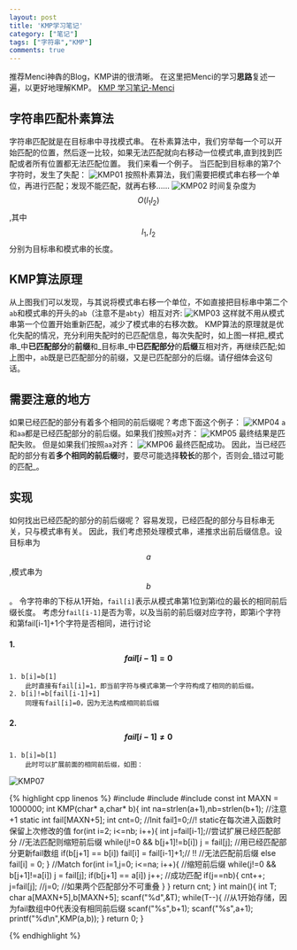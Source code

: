 ```yaml
---
layout: post
title: 'KMP学习笔记'
category: ["笔记"]
tags: ["字符串","KMP"]
comments: true
---
```


推荐Menci神犇的Blog，KMP讲的很清晰。
在这里把Menci的学习**思路**复述一遍，以更好地理解KMP。
[KMP 学习笔记-Menci][1]

## 字符串匹配朴素算法
字符串匹配就是在目标串中寻找模式串。
在朴素算法中，我们穷举每一个可以开始匹配的位置，然后逐一比较，如果无法匹配就向右移动一位模式串,直到找到匹配或者所有位置都无法匹配位置。
我们来看一个例子。
当匹配到目标串的第7个字符时，发生了失配：
![KMP01](https://panda2134.github.io/img/KMP01.PNG)
按照朴素算法，我们需要把模式串右移一个单位，再进行匹配；发现不能匹配，就再右移……
![KMP02](https://panda2134.github.io/img/KMP02.PNG)
时间复杂度为$$O(l_1 l_2)$$,其中$$l_1,l_2$$分别为目标串和模式串的长度。
## KMP算法原理
从上图我们可以发现，与其说将模式串右移一个单位，不如直接把目标串中第二个`ab`和模式串的开头的`ab`（注意不是`abty`）相互对齐:
![KMP03](https://panda2134.github.io/img/KMP03.PNG)
这样就不用从模式串第一个位置开始重新匹配，减少了模式串的右移次数。
KMP算法的原理就是优化失配的情况，充分利用失配时的已匹配信息，每次失配时，如上图一样把_模式串_中**已匹配部分**的**前缀**和_目标串_中**已匹配部分**的**后缀**互相对齐，再继续匹配;如上图中，`ab`既是已匹配部分的前缀，又是已匹配部分的后缀。请仔细体会这句话。
## 需要注意的地方
如果已经匹配的部分有着多个相同的前后缀呢？考虑下面这个例子：
![KMP04](https://panda2134.github.io/img/KMP04.PNG)
`a`和`aa`都是已经匹配部分的前后缀。如果我们按照`a`对齐：
![KMP05](https://panda2134.github.io/img/KMP05.PNG)
最终结果是匹配失败。
但是如果我们按照`aa`对齐：
![KMP06](https://panda2134.github.io/img/KMP06.PNG)
最终匹配成功。
因此，当已经匹配的部分有着**多个相同的前后缀**时，要尽可能选择**较长**的那个，否则会_错过可能的匹配_。
## 实现
如何找出已经匹配的部分的前后缀呢？
容易发现，已经匹配的部分与目标串无关，只与模式串有关。
因此，我们考虑预处理模式串，递推求出前后缀信息。设目标串为$$a$$,模式串为$$b$$。
令字符串的下标从1开始，`fail[i]`表示从模式串第1位到第i位的最长的相同前后缀长度。
考虑分`fail[i-1]`是否为零，以及当前的前后缀对应字符，即第i个字符和第fail[i-1]+1个字符是否相同，进行讨论
#### 1. $$fail[i-1]=0$$
    1. b[i]=b[1]
        此时直接有fail[i]=1，即当前字符与模式串第一个字符构成了相同的前后缀。
    2. b[i]!=b[fail[i-1]+1]
        同理有fail[i]=0，因为无法构成相同前后缀
#### 2. $$fail[i-1] \neq 0$$
	1. b[i]=b[1]
		此时可以扩展前面的相同前后缀，如图：
![KMP07](https://panda2134.github.io/img/KMP07.PNG)
        
	   
        
{% highlight cpp linenos %}
    #include <cstdio>
    #include <cstdlib>
    #include <cstring>
    const int MAXN = 1000000;
    int KMP(char* a,char* b){
    	int na=strlen(a+1),nb=strlen(b+1); //注意+1
    	static int fail[MAXN+5];
    	int cnt=0;
    	//Init
    	fail[1]=0;//! static在每次进入函数时保留上次修改的值
    	for(int i=2; i<=nb; i++){
    		int j=fail[i-1];//尝试扩展已经匹配部分
    		//无法匹配则缩短前后缀
    		while(j!=0 && b[j+1]!=b[i]) j = fail[j];
    		//用已经匹配部分更新fail数组
    		if(b[j+1] == b[i]) fail[i] = fail[i-1]+1;// !!
    		//无法匹配前后缀
    		else fail[i] = 0;
    	}
    	//Match
    	for(int i=1,j=0; i<=na; i++){
    		//缩短前后缀
    		while(j!=0 && b[j+1]!=a[i]) j = fail[j];
    		if(b[j+1] == a[i]) j++; //成功匹配
    		if(j==nb){
    			cnt++;
    			j=fail[j];
    			//j=0; //如果两个匹配部分不可重叠
    		}
    	}
    	return cnt;
    }
    int main(){
    	int T;
    	char a[MAXN+5],b[MAXN+5];
    	scanf("%d",&T);
    	while(T--){
    		//从1开始存储，因为fail数组中0代表没有相同前后缀
    		scanf("%s",b+1);
    		scanf("%s",a+1);
    		printf("%d\n",KMP(a,b));
    	}
    	return 0;
    }

{% endhighlight %}


  [1]: https://oi.men.ci/kmp-notes/#